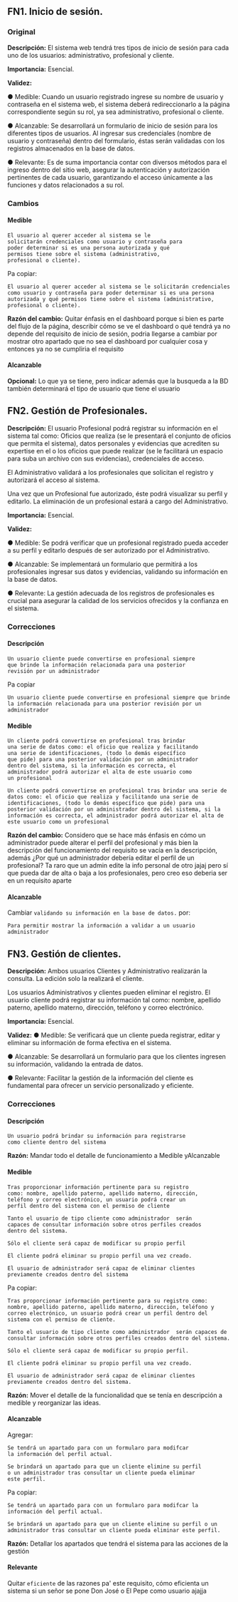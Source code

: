## FN1. Inicio de sesión.

### Original

**Descripción:** El sistema web tendrá tres tipos de
inicio de sesión para cada uno de los usuarios:
administrativo, profesional y cliente.

**Importancia:** Esencial.

**Validez:**

● Medible: Cuando un usuario registrado ingrese su
nombre de usuario y contraseña en el sistema web, el
sistema deberá redireccionarlo a la página
correspondiente según su rol, ya sea administrativo,
profesional o cliente.

● Alcanzable: Se desarrollará un formulario de inicio
de sesión para los diferentes tipos de usuarios. Al
ingresar sus credenciales (nombre de usuario y
contraseña) dentro del formulario, éstas serán
validadas con los registros almacenados en la base de
datos.

● Relevante: Es de suma importancia contar con
diversos métodos para el ingreso dentro del sitio web,
asegurar la autenticación y autorización pertinentes
de cada usuario, garantizando el acceso únicamente a
las funciones y datos relacionados a su rol.

### Cambios

#### Medible

```text
El usuario al querer acceder al sistema se le
solicitarán credenciales como usuario y contraseña para
poder determinar si es una persona autorizada y qué
permisos tiene sobre el sistema (administrativo,
profesional o cliente).
```

Pa copiar:

```text
El usuario al querer acceder al sistema se le solicitarán credenciales como usuario y contraseña para poder determinar si es una persona autorizada y qué permisos tiene sobre el sistema (administrativo, profesional o cliente).
```

**Razón del cambio:** Quitar énfasis en el dashboard
porque si bien es parte del flujo de la página, describir
cómo se ve el dashboard o qué tendrá ya no depende del
requisito de inicio de sesión, podria llegarse a cambiar
por mostrar otro apartado que no sea el dashboard por
cualquier cosa y entonces ya no se cumpliria el requisito

#### Alcanzable

**Opcional:** Lo que ya se tiene, pero indicar además
que la busqueda a la BD también determinará el tipo
de usuario que tiene el usuario

## FN2. Gestión de Profesionales.

**Descripción:** El usuario Profesional podrá
registrar su información en el sistema tal como:
Oficios que realiza (se le presentará el conjunto de
oficios que permita el sistema), datos personales y
evidencias que acrediten su expertise en el o los
oficios que puede realizar (se le facilitará un
espacio para suba un archivo con sus evidencias),
credenciales de acceso.

El Administrativo validará a los profesionales que
solicitan el registro y autorizará el acceso al
sistema.

Una vez que un Profesional fue autorizado, éste
podrá visualizar su perfil y editarlo. La eliminación
de un profesional estará a cargo del Administrativo.

**Importancia:** Esencial.

**Validez:**

● Medible: Se podrá verificar que un profesional
registrado pueda acceder a su perfil y editarlo después
de ser autorizado por el Administrativo.

● Alcanzable: Se implementará un formulario que permitirá
a los profesionales ingresar sus datos y evidencias,
validando su información en la base de datos.

● Relevante: La gestión adecuada de los registros de
profesionales es crucial para asegurar la calidad de los
servicios ofrecidos y la confianza en el sistema.

### Correcciones

#### Descripción

```text
Un usuario cliente puede convertirse en profesional siempre
que brinde la información relacionada para una posterior
revisión por un administrador
```

Pa copiar

```text
Un usuario cliente puede convertirse en profesional siempre que brinde la información relacionada para una posterior revisión por un administrador
```

#### Medible

```text
Un cliente podrá convertirse en profesional tras brindar
una serie de datos como: el oficio que realiza y facilitando
una serie de identificaciones, (todo lo demás específico
que pide) para una posterior validación por un administrador
dentro del sistema, si la información es correcta, el
administrador podrá autorizar el alta de este usuario como
un profesional
```

```text
Un cliente podrá convertirse en profesional tras brindar una serie de datos como: el oficio que realiza y facilitando una serie de identificaciones, (todo lo demás específico que pide) para una posterior validación por un administrador dentro del sistema, si la información es correcta, el administrador podrá autorizar el alta de este usuario como un profesional
```

**Razón del cambio:** Considero que se hace más énfasis en
cómo un administrador puede alterar el perfil del profesional
y más bien la descripción del funcionamiento del requisito
se vacía en la descripción, además ¿Por qué un administrador
debería editar el perfil de un profesional? Ta raro que un
admin edite la info personal de otro jajaj pero sí que pueda
dar de alta o baja a los profesionales, pero creo eso deberia
ser en un requisito aparte

#### Alcanzable

Cambiar `validando su información en la base de datos.` por:

```text
Para permitir mostrar la información a validar a un usuario administrador
```

## FN3. Gestión de clientes.

**Descripción:** Ambos usuarios Clientes y Administrativo
realizarán la consulta. La edición solo la realizará el
cliente.

Los usuarios Administrativos y clientes pueden eliminar
el registro. El usuario cliente podrá registrar su
información tal como: nombre, apellido paterno, apellido
materno, dirección, teléfono y correo electrónico.

**Importancia:** Esencial.

**Validez:**
● Medible: Se verificará que un cliente pueda registrar,
editar y eliminar su información de forma efectiva en el
sistema.

● Alcanzable: Se desarrollará un formulario para que los
clientes ingresen su información, validando la entrada de
datos.

● Relevante: Facilitar la gestión de la información del
cliente es fundamental para ofrecer un servicio
personalizado y eficiente.

### Correcciones

#### Descripción

```text
Un usuario podrá brindar su información para registrarse
como cliente dentro del sistema
```

**Razón:** Mandar todo el detalle de funcionamiento a
Medible yAlcanzable

#### Medible

```text
Tras proporcionar información pertinente para su registro
como: nombre, apellido paterno, apellido materno, dirección,
teléfono y correo electrónico, un usuario podrá crear un
perfil dentro del sistema con el permiso de cliente

Tanto el usuario de tipo cliente como administrador  serán
capaces de consultar información sobre otros perfiles creados
dentro del sistema.

Sólo el cliente será capaz de modificar su propio perfil

El cliente podrá eliminar su propio perfil una vez creado.

El usuario de administrador será capaz de eliminar clientes
previamente creados dentro del sistema
```

Pa copiar:

```text
Tras proporcionar información pertinente para su registro como: nombre, apellido paterno, apellido materno, dirección, teléfono y correo electrónico, un usuario podrá crear un perfil dentro del sistema con el permiso de cliente.

Tanto el usuario de tipo cliente como administrador  serán capaces de consultar información sobre otros perfiles creados dentro del sistema.

Sólo el cliente será capaz de modificar su propio perfil.

El cliente podrá eliminar su propio perfil una vez creado.

El usuario de administrador será capaz de eliminar clientes previamente creados dentro del sistema.
```

**Razón:** Mover el detalle de la funcionalidad que se
tenía en descripción a medible y reorganizar las ideas.

#### Alcanzable

Agregar:

```text
Se tendrá un apartado para con un formularo para modifcar
la información del perfil actual.

Se brindará un apartado para que un cliente elimine su perfil
o un administrador tras consultar un cliente pueda eliminar
este perfil.
```

Pa copiar:

```
Se tendrá un apartado para con un formularo para modifcar la información del perfil actual.

Se brindará un apartado para que un cliente elimine su perfil o un administrador tras consultar un cliente pueda eliminar este perfil.
```

**Razón:** Detallar los apartados que tendrá el sistema
para las acciones de la gestión

#### Relevante

Quitar `eficiente` de las razones pa' este requisito, cómo
eficienta un sistema si un señor se pone Don José o El Pepe
como usuario ajajja
